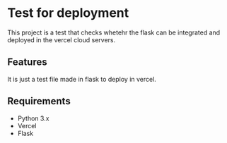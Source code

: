 # Test for deployment

This project is a test that checks whetehr the flask can be integrated and deployed in the vercel cloud servers.

## Features
It is just a test file made in flask to deploy in vercel.

## Requirements

- Python 3.x
- Vercel
- Flask
